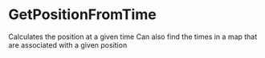 # GetPositionFromTime
Calculates the position at a given time
Can also find the times in a map that are associated with a given position
